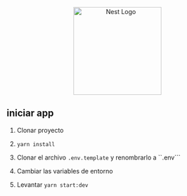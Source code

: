 <p align="center">
  <a href="http://nestjs.com/" target="blank"><img src="https://nestjs.com/img/logo-small.svg" width="200" alt="Nest Logo" /></a>
</p>

[circleci-image]: https://img.shields.io/circleci/build/github/nestjs/nest/master?token=abc123def456
[circleci-url]: https://circleci.com/gh/nestjs/nest



## iniciar app

1. Clonar proyecto
2. ```yarn install```
3. Clonar el archivo ```.env.template``` y renombrarlo a ``.env```
4. Cambiar las variables de entorno


6. Levantar ```yarn start:dev```
